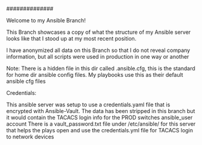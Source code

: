 ##############


Welcome to my Ansible Branch!

This Branch showcases a copy of what the structure of my Ansible server looks like that I stood up at my most recent position.

I have anonymized all data on this Branch so that I do not reveal company information, but all scripts were used in production in one way or another

Note: There is a hidden file in this dir called .ansible.cfg, this is the standard for home dir ansible config files. My playbooks use this as their default ansible cfg files









Credentials:

This ansible server was setup to use a credentials.yaml file that is encrypted with Ansible-Vault. The data has been stripped in this branch but it would contain the TACACS login info for the PROD switches ansible_user account
There is a vault_password.txt file under /etc/ansible/ for this server that helps the plays open and use the credentials.yml file for TACACS login to network devices